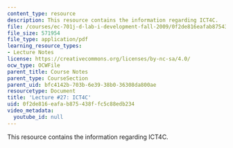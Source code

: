 ```yaml
---
content_type: resource
description: This resource contains the information regarding ICT4C.
file: /courses/ec-701j-d-lab-i-development-fall-2009/0f2de816eafab875438ffc5c88edb234_MITEC_701JF09_lec27_nb.pdf
file_size: 571954
file_type: application/pdf
learning_resource_types:
- Lecture Notes
license: https://creativecommons.org/licenses/by-nc-sa/4.0/
ocw_type: OCWFile
parent_title: Course Notes
parent_type: CourseSection
parent_uid: bfc4142b-703b-6e39-38b0-36308da800ae
resourcetype: Document
title: 'Lecture #27: ICT4C'
uid: 0f2de816-eafa-b875-438f-fc5c88edb234
video_metadata:
  youtube_id: null
---
```

This resource contains the information regarding ICT4C.